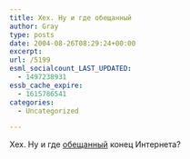 ```yaml
---
title: Хех. Ну и где обещанный
author: Gray
type: posts
date: 2004-08-26T08:29:24+00:00
excerpt:
url: /5199
esml_socialcount_LAST_UPDATED:
  - 1497238931
essb_cache_expire:
  - 1615786541
categories:
  - Uncategorized

---
```








Хех. Ну и где <a href="http://news.computerra.ru/2004/8/24/49446/" target="_blank">обещанный</a> конец Интернета?